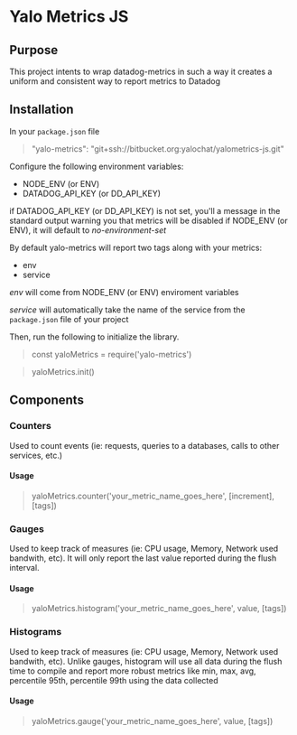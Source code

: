 # Yalo Metrics JS

## Purpose

This project intents to wrap datadog-metrics in such a way it creates a uniform and consistent way to report metrics to Datadog

## Installation

In your `package.json` file
> "yalo-metrics": "git+ssh://bitbucket.org:yalochat/yalometrics-js.git"

Configure the following environment variables:
- NODE_ENV (or ENV)
- DATADOG_API_KEY (or DD_API_KEY)

if DATADOG_API_KEY (or DD_API_KEY) is not set, you'll a message in the standard output warning you that metrics will be disabled
if NODE_ENV (or ENV), it will default to _no-environment-set_

By default yalo-metrics will report two tags along with your metrics:
- env
- service 

*env* will come from NODE_ENV (or ENV) enviroment variables

*service* will automatically take the name of the service from the `package.json` file of your project

Then, run the following to initialize the library.

> const yaloMetrics = require('yalo-metrics')

> yaloMetrics.init()

## Components

### Counters

Used to count events (ie: requests, queries to a databases, calls to other services, etc.)

#### Usage

> yaloMetrics.counter('your_metric_name_goes_here', [increment], [tags])


### Gauges

Used to keep track of measures (ie: CPU usage, Memory, Network used bandwith, etc). It will only report the last value reported during the flush interval.

#### Usage

> yaloMetrics.histogram('your_metric_name_goes_here', value, [tags])

### Histograms

Used to keep track of measures (ie: CPU usage, Memory, Network used bandwith, etc). Unlike gauges, histogram will use all data during the flush time to compile and report more robust metrics like min, max, avg, percentile 95th, percentile 99th using the data collected

#### Usage

> yaloMetrics.gauge('your_metric_name_goes_here', value, [tags])